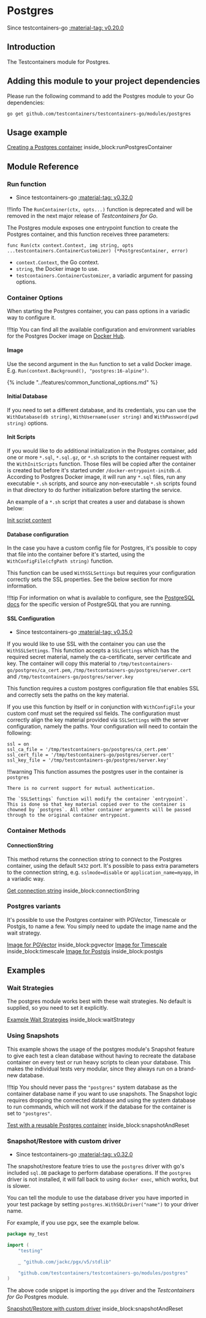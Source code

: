 # Postgres

Since testcontainers-go <a href="https://github.com/testcontainers/testcontainers-go/releases/tag/v0.20.0"><span class="tc-version">:material-tag: v0.20.0</span></a>

## Introduction

The Testcontainers module for Postgres.

## Adding this module to your project dependencies

Please run the following command to add the Postgres module to your Go dependencies:

```
go get github.com/testcontainers/testcontainers-go/modules/postgres
```

## Usage example

<!--codeinclude-->
[Creating a Postgres container](../../modules/postgres/examples_test.go) inside_block:runPostgresContainer
<!--/codeinclude-->

## Module Reference

### Run function

- Since testcontainers-go <a href="https://github.com/testcontainers/testcontainers-go/releases/tag/v0.32.0"><span class="tc-version">:material-tag: v0.32.0</span></a>

!!!info
    The `RunContainer(ctx, opts...)` function is deprecated and will be removed in the next major release of _Testcontainers for Go_.

The Postgres module exposes one entrypoint function to create the Postgres container, and this function receives three parameters:

```golang
func Run(ctx context.Context, img string, opts ...testcontainers.ContainerCustomizer) (*PostgresContainer, error)
```

- `context.Context`, the Go context.
- `string`, the Docker image to use.
- `testcontainers.ContainerCustomizer`, a variadic argument for passing options.

### Container Options

When starting the Postgres container, you can pass options in a variadic way to configure it.

!!!tip
    You can find all the available configuration and environment variables for the Postgres Docker image on [Docker Hub](https://hub.docker.com/_/postgres).

#### Image

Use the second argument in the `Run` function to set a valid Docker image.
E.g. `Run(context.Background(), "postgres:16-alpine")`.

{% include "../features/common_functional_options.md" %}

#### Initial Database

If you need to set a different database, and its credentials, you can use the `WithDatabase(db string)`, `WithUsername(user string)` and `WithPassword(pwd string)` options.

#### Init Scripts

If you would like to do additional initialization in the Postgres container, add one or more `*.sql`, `*.sql.gz`, or `*.sh` scripts to the container request with the `WithInitScripts` function.
Those files will be copied after the container is created but before it's started under `/docker-entrypoint-initdb.d`. According to Postgres Docker image,
it will run any `*.sql` files, run any executable `*.sh` scripts, and source any non-executable `*.sh` scripts found in that directory to do further
initialization before starting the service.

An example of a `*.sh` script that creates a user and database is shown below:

<!--codeinclude-->
[Init script content](../../modules/postgres/testdata/init-user-db.sh)
<!--/codeinclude-->

#### Database configuration

In the case you have a custom config file for Postgres, it's possible to copy that file into the container before it's started, using the `WithConfigFile(cfgPath string)` function.

This function can be used `WithSSLSettings` but requires your configuration correctly sets the SSL properties. See the below section for more information.

!!!tip
    For information on what is available to configure, see the [PostgreSQL docs](https://www.postgresql.org/docs/14/runtime-config.html) for the specific version of PostgreSQL that you are running.

#### SSL Configuration

- Since testcontainers-go <a href="https://github.com/testcontainers/testcontainers-go/releases/tag/v0.35.0"><span class="tc-version">:material-tag: v0.35.0</span></a>

If you would like to use SSL with the container you can use the `WithSSLSettings`. This function accepts a `SSLSettings` which has the required secret material, namely the ca-certificate, server certificate and key. The container will copy this material to `/tmp/testcontainers-go/postgres/ca_cert.pem`, `/tmp/testcontainers-go/postgres/server.cert` and `/tmp/testcontainers-go/postgres/server.key`

This function requires a custom postgres configuration file that enables SSL and correctly sets the paths on the key material.

If you use this function by itself or in conjunction with `WithConfigFile` your custom conf must set the required ssl fields. The configuration must correctly align the key material provided via `SSLSettings` with the server configuration, namely the paths. Your configuration will need to contain the following:

```
ssl = on
ssl_ca_file = '/tmp/testcontainers-go/postgres/ca_cert.pem'
ssl_cert_file = '/tmp/testcontainers-go/postgres/server.cert'
ssl_key_file = '/tmp/testcontainers-go/postgres/server.key'
```

!!!warning
    This function assumes the postgres user in the container is `postgres`

    There is no current support for mutual authentication.

    The `SSLSettings` function will modify the container `entrypoint`. This is done so that key material copied over to the container is chowned by `postgres`. All other container arguments will be passed through to the original container entrypoint.

### Container Methods

#### ConnectionString

This method returns the connection string to connect to the Postgres container, using the default `5432` port.
It's possible to pass extra parameters to the connection string, e.g. `sslmode=disable` or `application_name=myapp`, in a variadic way.

<!--codeinclude-->
[Get connection string](../../modules/postgres/postgres_test.go) inside_block:connectionString
<!--/codeinclude-->

### Postgres variants

It's possible to use the Postgres container with PGVector, Timescale or Postgis, to name a few. You simply need to update the image name and the wait strategy.

<!--codeinclude-->
[Image for PGVector](../../modules/postgres/postgres_test.go) inside_block:pgvector
[Image for Timescale](../../modules/postgres/postgres_test.go) inside_block:timescale
[Image for Postgis](../../modules/postgres/postgres_test.go) inside_block:postgis
<!--/codeinclude-->

## Examples

### Wait Strategies

The postgres module works best with these wait strategies.
No default is supplied, so you need to set it explicitly.

<!--codeinclude-->
[Example Wait Strategies](../../modules/postgres/wait_strategies.go) inside_block:waitStrategy
<!--/codeinclude-->

### Using Snapshots
This example shows the usage of the postgres module's Snapshot feature to give each test a clean database without having
to recreate the database container on every test or run heavy scripts to clean your database. This makes the individual
tests very modular, since they always run on a brand-new database.

!!!tip
    You should never pass the `"postgres"` system database as the container database name if you want to use snapshots. 
    The Snapshot logic requires dropping the connected database and using the system database to run commands, which will
    not work if the database for the container is set to `"postgres"`.

<!--codeinclude-->
[Test with a reusable Postgres container](../../modules/postgres/postgres_test.go) inside_block:snapshotAndReset
<!--/codeinclude-->

### Snapshot/Restore with custom driver

- Since testcontainers-go <a href="https://github.com/testcontainers/testcontainers-go/releases/tag/v0.32.0"><span class="tc-version">:material-tag: v0.32.0</span></a>

The snapshot/restore feature tries to use the `postgres` driver with go's included `sql.DB` package to perform database operations.
If the `postgres` driver is not installed, it will fall back to using `docker exec`, which works, but is slower.

You can tell the module to use the database driver you have imported in your test package by setting `postgres.WithSQLDriver("name")` to your driver name.

For example, if you use pgx, see the example below.

```go
package my_test

import (
	"testing"

	_ "github.com/jackc/pgx/v5/stdlib"

	"github.com/testcontainers/testcontainers-go/modules/postgres"
)
```

The above code snippet is importing the `pgx` driver and the _Testcontainers for Go_ Postgres module.

<!--codeinclude-->
[Snapshot/Restore with custom driver](../../modules/postgres/postgres_test.go) inside_block:snapshotAndReset
<!--/codeinclude-->